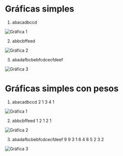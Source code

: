 # Gráficas simples

1. abacadbccd

![Gráfica 1](Grafica1.png)

2. abbcbffeed

![Gráfica 2](Grafica2.png)

3. abadafbcbebfcdcecfdeef

![Gráfica 3](Grafica3.png)


# Gráficas simples con pesos

1. abacadbccd   2 1 3 4 1

![Gráfica 1](Grafica1.png)

2. abbcbffeed   1 2 1 2 1

![Gráfica 2](Grafica2.png)

3. abadafbcbebfcdcecfdeef   9 9 3 1 6 4 8 5 2 3 2

![Gráfica 3](Grafica3.png)

